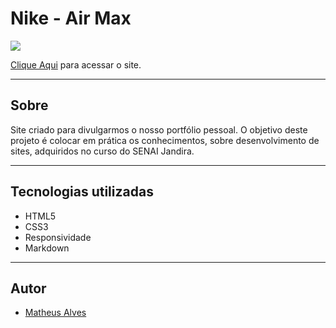 # Nike - Air Max

![](./img/port.png)

[Clique Aqui](https://matheusalves099.github.io/portfolio/) para acessar o site.

---
## Sobre
Site criado para divulgarmos o nosso portfólio pessoal.
O objetivo deste projeto é colocar em prática os conhecimentos, sobre desenvolvimento de sites, adquiridos no curso do SENAI Jandira.

---
## Tecnologias utilizadas
- HTML5
- CSS3
- Responsividade
- Markdown

---
## Autor
- [Matheus Alves](https://www.linkedin.com/in/matheusalvesreisdasilva/)